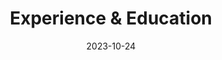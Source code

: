 ---
title: 'Experience & Education'
date: 2023-10-24
type: landing

design:
  spacing: "5rem"

# Note: `username` refers to the user's folder name in `content/authors/`

# Page sections
sections:
  - block: education
    content:
      username: admin
    design:
      # Hugo date format
      date_format: "January 2006"
      # Education or Experience section first?
      is_education_first: true
---